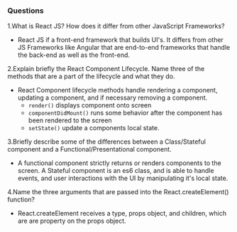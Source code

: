### Questions
1.What is React JS? How does it differ from other JavaScript Frameworks?

* React JS if a front-end framework that builds UI's. It differs from other JS Frameworks like Angular that are end-to-end frameworks that handle the back-end as well as the front-end.

2.Explain briefly the React Component Lifecycle. Name three of the methods that are a part of the lifecycle and what they do.

* React Component lifecycle methods handle rendering a component, updating a component, and if necessary removing a component.
  * ```render()``` displays component onto screen
  * ```componentDidMount()``` runs some behavior after the component has been rendered to the screen
  * ```setState()``` update a components local state.

3.Briefly describe some of the differences between a Class/Stateful component and a Functional/Presentational component.

* A functional component strictly returns or renders components to the screen. A Stateful component is an es6 class, and is able to handle events, and user interactions with the UI by manipulating it's local state.

4.Name the three arguments that are passed into the React.createElement() function?

* React.createElement receives a type, props object, and children, which are are property on the props object.